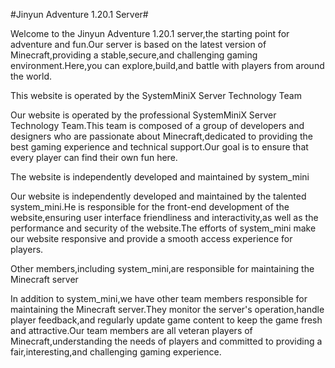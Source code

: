 #Jinyun Adventure 1.20.1 Server#

Welcome to the Jinyun Adventure 1.20.1 server,the starting point for adventure and fun.Our server is based on the latest version of Minecraft,providing a stable,secure,and challenging gaming environment.Here,you can explore,build,and battle with players from around the world.


This website is operated by the SystemMiniX Server Technology Team

Our website is operated by the professional SystemMiniX Server Technology Team.This team is composed of a group of developers and designers who are passionate about Minecraft,dedicated to providing the best gaming experience and technical support.Our goal is to ensure that every player can find their own fun here.


The website is independently developed and maintained by system_mini

Our website is independently developed and maintained by the talented system_mini.He is responsible for the front-end development of the website,ensuring user interface friendliness and interactivity,as well as the performance and security of the website.The efforts of system_mini make our website responsive and provide a smooth access experience for players.


Other members,including system_mini,are responsible for maintaining the Minecraft server

In addition to system_mini,we have other team members responsible for maintaining the Minecraft server.They monitor the server's operation,handle player feedback,and regularly update game content to keep the game fresh and attractive.Our team members are all veteran players of Minecraft,understanding the needs of players and committed to providing a fair,interesting,and challenging gaming experience.
